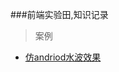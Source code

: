 ###前端实验田,知识记录

> 案例
* [仿andriod水波效果](https://github.com/zhenghuahou/test/blob/dev/demo/ripple.html "悬停显示")